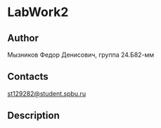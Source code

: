 # LabWork2
## Author

Мызников Федор Денисович, группа 24.Б82-мм
## Contacts

st129282@student.spbu.ru
## Description

